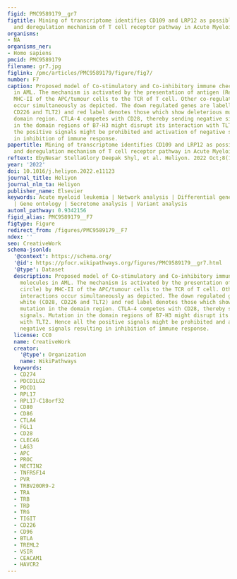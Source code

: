```yaml
---
figid: PMC9589179__gr7
figtitle: Mining of transcriptome identifies CD109 and LRP12 as possible biomarkers
  and deregulation mechanism of T cell receptor pathway in Acute Myeloid Leukemia
organisms:
- NA
organisms_ner:
- Homo sapiens
pmcid: PMC9589179
filename: gr7.jpg
figlink: /pmc/articles/PMC9589179/figure/fig7/
number: F7
caption: Proposed model of Co-stimulatory and Co-inhibitory immune checkpoint molecules
  in AML. The mechanism is activated by the presentation of antigen (Red circle) by
  MHC-II of the APC/tumour cells to the TCR of T cell. Other co-regulatory interactions
  occur simultaneously as depicted. The down regulated genes are labelled white (CD28,
  CD226 and TLT2) and red label denotes those which show deleterious mutation in the
  domain region. CTLA-4 competes with CD28, thereby sending negative signals. Mutation
  in the domain regions of B7-H3 might disrupt its interaction with TLT2. Hence all
  the positive signals might be prohibited and activation of negative signals resulting
  in inhibition of immune response.
papertitle: Mining of transcriptome identifies CD109 and LRP12 as possible biomarkers
  and deregulation mechanism of T cell receptor pathway in Acute Myeloid Leukemia.
reftext: EbyNesar StellaGlory Deepak Shyl, et al. Heliyon. 2022 Oct;8(10):e11123.
year: '2022'
doi: 10.1016/j.heliyon.2022.e11123
journal_title: Heliyon
journal_nlm_ta: Heliyon
publisher_name: Elsevier
keywords: Acute myeloid leukemia | Network analysis | Differential gene expression
  | Gene ontology | Secretome analysis | Variant analysis
automl_pathway: 0.9342156
figid_alias: PMC9589179__F7
figtype: Figure
redirect_from: /figures/PMC9589179__F7
ndex: ''
seo: CreativeWork
schema-jsonld:
  '@context': https://schema.org/
  '@id': https://pfocr.wikipathways.org/figures/PMC9589179__gr7.html
  '@type': Dataset
  description: Proposed model of Co-stimulatory and Co-inhibitory immune checkpoint
    molecules in AML. The mechanism is activated by the presentation of antigen (Red
    circle) by MHC-II of the APC/tumour cells to the TCR of T cell. Other co-regulatory
    interactions occur simultaneously as depicted. The down regulated genes are labelled
    white (CD28, CD226 and TLT2) and red label denotes those which show deleterious
    mutation in the domain region. CTLA-4 competes with CD28, thereby sending negative
    signals. Mutation in the domain regions of B7-H3 might disrupt its interaction
    with TLT2. Hence all the positive signals might be prohibited and activation of
    negative signals resulting in inhibition of immune response.
  license: CC0
  name: CreativeWork
  creator:
    '@type': Organization
    name: WikiPathways
  keywords:
  - CD274
  - PDCD1LG2
  - PDCD1
  - RPL17
  - RPL17-C18orf32
  - CD80
  - CD86
  - CTLA4
  - FGL1
  - CD28
  - CLEC4G
  - LAG3
  - APC
  - PROC
  - NECTIN2
  - TNFRSF14
  - PVR
  - TRBV20OR9-2
  - TRA
  - TRB
  - TRD
  - TRG
  - TIGIT
  - CD226
  - CD96
  - BTLA
  - TREML2
  - VSIR
  - CEACAM1
  - HAVCR2
---
```

